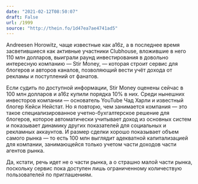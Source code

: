 ```yaml
---
date: "2021-02-12T08:50:07"
draft: False
url: /1999
source: "http://thein.fo/1d47ea7ae4741ad5"
---
```


Andreesen Horowitz, чаще известные как a16z, а в последнее время засветившиеся как активные участники Clubhouse, вложившие в него 110 млн долларов, выиграли раунд инвестирования в довольно интересную компанию — Stir Money, — которая строит сервис для блогеров и авторов каналов, позволяющий вести учёт дохода от рекламы и поступлений от фанатов.

Если судить по доступной информации, Stir Money оценены сейчас в 100 млн долларов и a16z купили порядка 10% в них. Среди нынешних инвесторов компании — основатель YouTube Чад Харли и известный блогер Кейси Нейстат. Но я повторю, чем занимается компания — это такое специализированное учетно-бухгалтерское решение для блогеров, которое автоматически учитывает доход из основных систем и показывает динамику других показателей для социальных и рекламных аккаунтов. И размер сделки хорошо показывает объем самого рынка — то есть 100 млн выглядит адекватной капитализацией для компании, занимающейся только учетом части доходов части агентов рынка.

Да, кстати, речь идет не о части рынка, а о страшно малой части рынка, поскольку сервис пока доступен лишь ограниченному количествую пользователей по приглашениям.
